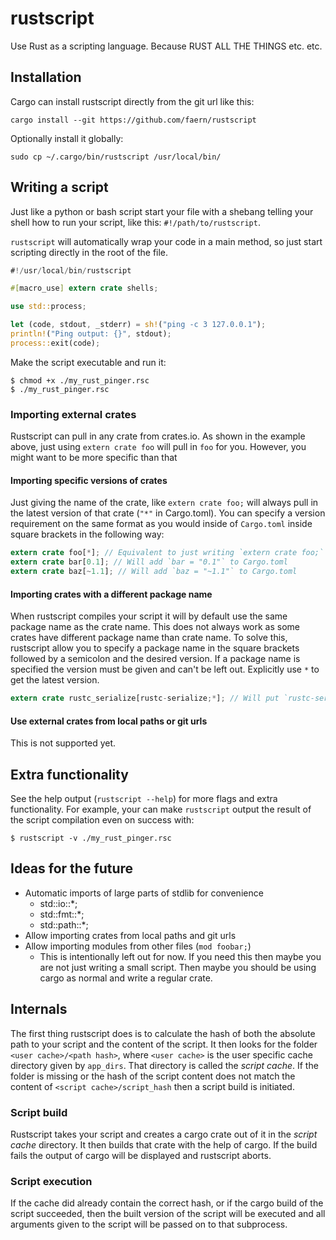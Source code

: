 # rustscript

Use Rust as a scripting language. Because RUST ALL THE THINGS etc. etc.

## Installation

Cargo can install rustscript directly from the git url like this:
```
cargo install --git https://github.com/faern/rustscript
```

Optionally install it globally:
```
sudo cp ~/.cargo/bin/rustscript /usr/local/bin/
```

## Writing a script

Just like a python or bash script start your file with a shebang telling your shell how to run your
script, like this: `#!/path/to/rustscript`.

`rustscript` will automatically wrap your code in a main method, so just start scripting directly
in the root of the file.

```rust
#!/usr/local/bin/rustscript

#[macro_use] extern crate shells;

use std::process;

let (code, stdout, _stderr) = sh!("ping -c 3 127.0.0.1");
println!("Ping output: {}", stdout);
process::exit(code);
```

Make the script executable and run it:

```
$ chmod +x ./my_rust_pinger.rsc
$ ./my_rust_pinger.rsc
```

### Importing external crates

Rustscript can pull in any crate from crates.io. As shown in the example above, just using
`extern crate foo` will pull in `foo` for you. However, you might want to be more specific than that

#### Importing specific versions of crates

Just giving the name of the crate, like `extern crate foo;` will always pull in the latest version
of that crate (`"*"` in Cargo.toml). You can specify a version requirement on the same format as
you would inside of `Cargo.toml` inside square brackets in the following way:

```rust
extern crate foo[*]; // Equivalent to just writing `extern crate foo;`
extern crate bar[0.1]; // Will add `bar = "0.1"` to Cargo.toml
extern crate baz[~1.1]; // Will add `baz = "~1.1"` to Cargo.toml
```

#### Importing crates with a different package name

When rustscript compiles your script it will by default use the same package name as the crate name.
This does not always work as some crates have different package name than crate name. To solve
this, rustscript allow you to specify a package name in the square brackets followed by a semicolon
and the desired version. If a package name is specified the version must be given and can't be left
out. Explicitly use `*` to get the latest version.

```rust
extern crate rustc_serialize[rustc-serialize;*]; // Will put `rustc-serialize = "*"` in Cargo.toml
```

#### Use external crates from local paths or git urls

This is not supported yet.

## Extra functionality

See the help output (`rustscript --help`) for more flags and extra functionality. For example, your
can make `rustscript` output the result of the script compilation even on success with:

`$ rustscript -v ./my_rust_pinger.rsc`

## Ideas for the future

* Automatic imports of large parts of stdlib for convenience
  * std::io::*;
  * std::fmt::*;
  * std::path::*;
* Allow importing crates from local paths and git urls
* Allow importing modules from other files (`mod foobar;`)
  * This is intentionally left out for now. If you need this then maybe you are not just writing a
    small script. Then maybe you should be using cargo as normal and write a regular crate.

## Internals

The first thing rustscript does is to calculate the hash of both the absolute path to your script
and the content of the script. It then looks for the folder `<user cache>/<path hash>`, where
`<user cache>` is the user specific cache directory given by `app_dirs`. That directory is called
the *script cache*. If the folder is missing or the hash of the script content does not match the
content of `<script cache>/script_hash` then a script build is initiated.

### Script build

Rustscript takes your script and creates a cargo crate out of it in the *script cache* directory.
It then builds that crate with the help of cargo. If the build fails the output of cargo will be
displayed and rustscript aborts.

### Script execution

If the cache did already contain the correct hash, or if the cargo build of the script succeeded,
then the built version of the script will be executed and all arguments given to the script will
be passed on to that subprocess.
